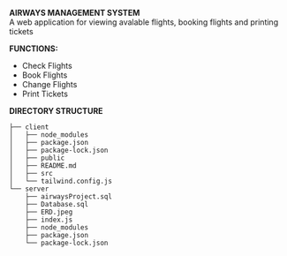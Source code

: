 **AIRWAYS MANAGEMENT SYSTEM**
<br>A web application for viewing avalable flights, booking flights and printing tickets

**FUNCTIONS:**
- Check Flights
- Book Flights
- Change Flights
- Print Tickets

**DIRECTORY STRUCTURE**

```AirwaysSystem/
├── client
│   ├── node_modules
│   ├── package.json
│   ├── package-lock.json
│   ├── public
│   ├── README.md
│   ├── src
│   └── tailwind.config.js
└── server
    ├── airwaysProject.sql
    ├── Database.sql
    ├── ERD.jpeg
    ├── index.js
    ├── node_modules
    ├── package.json
    └── package-lock.json
```


